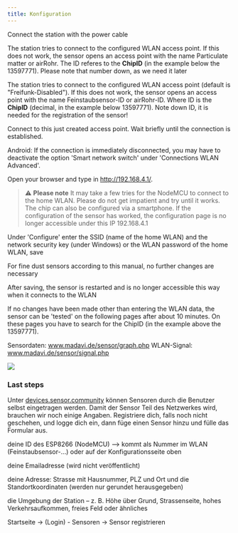 ```yaml
---
title: Konfiguration
---
```


Connect the station with the power cable

The station tries to connect to the configured WLAN access point. If this does not work, the sensor opens an access point with the name Particulate matter or airRohr. The ID referes to the **ChipID** (in the example below the 13597771). Please note that number down, as we need it later 

The station tries to connect to the configured WLAN access point (default is "Freifunk-Disabled"). If this does not work, the sensor opens an access point with the name Feinstaubsensor-ID or airRohr-ID. Where ID is the **ChipID** (decimal, in the example below 13597771).
Note down ID, it is needed for the registration of the sensor!

Connect to this just created access point. Wait briefly until the connection is established.

Android: If the connection is immediately disconnected, you may have to deactivate the option 'Smart network switch' under 'Connections WLAN Advanced'.

Open your browser and type in http://192.168.4.1/. 

> ⚠️ **Please note**  It may take a few tries for the NodeMCU to connect to the home WLAN. Please do not get impatient and try until it works. The chip can also be configured via a smartphone. If the configuration of the sensor has worked, the configuration page is no longer accessible under this IP 192.168.4.1

Under 'Configure' enter the SSID (name of the home WLAN) and the network security key (under Windows) or the WLAN password of the home WLAN, save

For fine dust sensors according to this manual, no further changes are necessary

After saving, the sensor is restarted and is no longer accessible this way when it connects to the WLAN

If no changes have been made other than entering the WLAN data, the sensor can be 'tested' on the following pages after about 10 minutes. On these pages you have to search for the ChipID (in the example above the 13597771).

 Sensordaten: www.madavi.de/sensor/graph.php WLAN-Signal: www.madavi.de/sensor/signal.php
 
![](../docs/airrohr_config_initial.png)
 
### Last steps

Unter [devices.sensor.community](https://devices.sensor.community/) können Sensoren durch die Benutzer selbst eingetragen werden. Damit der Sensor Teil des Netzwerkes wird, brauchen wir noch einige Angaben.
Registriere dich, falls noch nicht geschehen, und logge dich ein, dann füge einen Sensor hinzu und fülle das Formular aus.

deine ID des ESP8266 (NodeMCU) –> kommt als Nummer im WLAN (Feinstaubsensor-…) oder auf der Konfigurationsseite oben

deine Emailadresse (wird nicht veröffentlicht)

deine Adresse: Strasse mit Hausnummer, PLZ und Ort und die Standortkoordinaten (werden nur gerundet herausgegeben)

die Umgebung der Station – z. B. Höhe über Grund, Strassenseite, hohes Verkehrsaufkommen, freies Feld oder ähnliches

Startseite -> (Login) - Sensoren -> Sensor registrieren
